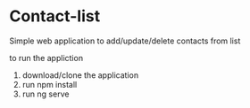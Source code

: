 # Contact-list
Simple web application to add/update/delete contacts from list

to run the appliction
1. download/clone the application
2. run npm install
3. run ng serve

